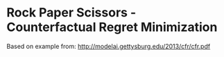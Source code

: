 # Rock Paper Scissors - Counterfactual Regret Minimization 
Based on example from:
http://modelai.gettysburg.edu/2013/cfr/cfr.pdf
